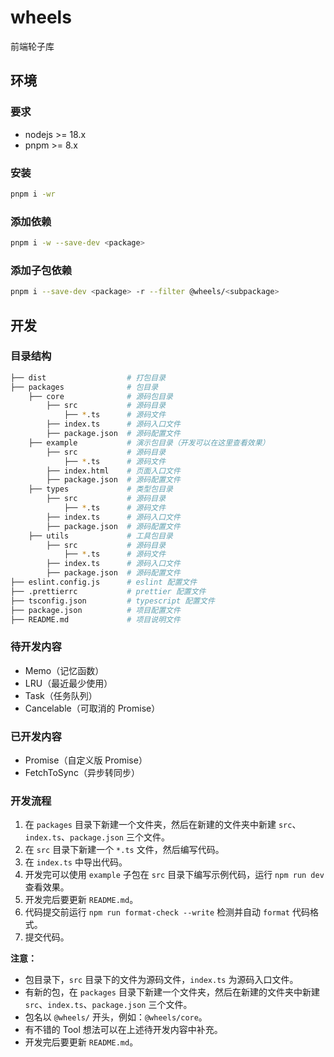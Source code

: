 # wheels

前端轮子库

## 环境

### 要求

- nodejs >= 18.x
- pnpm >= 8.x

### 安装

```bash
pnpm i -wr
```

### 添加依赖

```bash
pnpm i -w --save-dev <package>
```

### 添加子包依赖

```bash
pnpm i --save-dev <package> -r --filter @wheels/<subpackage>
```

## 开发

### 目录结构

```bash
├── dist                  # 打包目录
├── packages              # 包目录
    ├── core              # 源码包目录
        ├── src           # 源码目录
            ├── *.ts      # 源码文件
        ├── index.ts      # 源码入口文件
        ├── package.json  # 源码配置文件
    ├── example           # 演示包目录（开发可以在这里查看效果）
        ├── src           # 源码目录
            ├── *.ts      # 源码文件
        ├── index.html    # 页面入口文件
        ├── package.json  # 源码配置文件
    ├── types             # 类型包目录
        ├── src           # 源码目录
            ├── *.ts      # 源码文件
        ├── index.ts      # 源码入口文件
        ├── package.json  # 源码配置文件
    ├── utils             # 工具包目录
        ├── src           # 源码目录
            ├── *.ts      # 源码文件
        ├── index.ts      # 源码入口文件
        ├── package.json  # 源码配置文件
├── eslint.config.js      # eslint 配置文件
├── .prettierrc           # prettier 配置文件
├── tsconfig.json         # typescript 配置文件
├── package.json          # 项目配置文件
├── README.md             # 项目说明文件
```

### 待开发内容

- Memo（记忆函数）
- LRU（最近最少使用）
- Task（任务队列）
- Cancelable（可取消的 Promise）

### 已开发内容

- Promise（自定义版 Promise）
- FetchToSync（异步转同步）

### 开发流程
1. 在 `packages` 目录下新建一个文件夹，然后在新建的文件夹中新建 `src`、`index.ts`、`package.json` 三个文件。
2. 在 `src` 目录下新建一个 `*.ts` 文件，然后编写代码。
3. 在 `index.ts` 中导出代码。
4. 开发完可以使用 `example` 子包在 `src` 目录下编写示例代码，运行 `npm run dev` 查看效果。
5. 开发完后要更新 `README.md`。
6. 代码提交前运行 `npm run format-check --write` 检测并自动 `format` 代码格式。
7. 提交代码。


**注意：**

- 包目录下，`src` 目录下的文件为源码文件，`index.ts` 为源码入口文件。
- 有新的包，在 `packages` 目录下新建一个文件夹，然后在新建的文件夹中新建 `src`、`index.ts`、`package.json` 三个文件。
- 包名以 `@wheels/` 开头，例如：`@wheels/core`。
- 有不错的 Tool 想法可以在上述待开发内容中补充。
- 开发完后要更新 `README.md`。
